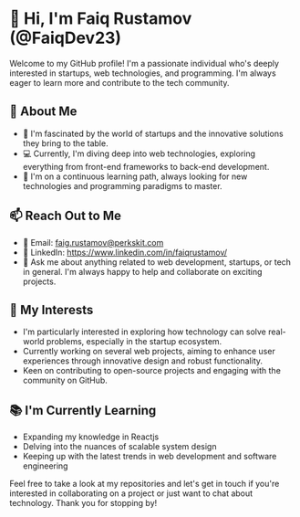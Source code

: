 # 👋 Hi, I'm Faiq Rustamov (@FaiqDev23)

Welcome to my GitHub profile! I'm a passionate individual who's deeply interested in startups, web technologies, and programming. I'm always eager to learn more and contribute to the tech community.

## 👀 About Me
- 🚀 I'm fascinated by the world of startups and the innovative solutions they bring to the table.
- 💻 Currently, I'm diving deep into web technologies, exploring everything from front-end frameworks to back-end development.
- 🌱 I'm on a continuous learning path, always looking for new technologies and programming paradigms to master.

## 📫 Reach Out to Me
- 📧 Email: faig.rustamov@perkskit.com
- 🔗 LinkedIn: https://www.linkedin.com/in/faiqrustamov/
- 💬 Ask me about anything related to web development, startups, or tech in general. I'm always happy to help and collaborate on exciting projects.

## 🌟 My Interests
- I'm particularly interested in exploring how technology can solve real-world problems, especially in the startup ecosystem.
- Currently working on several web projects, aiming to enhance user experiences through innovative design and robust functionality.
- Keen on contributing to open-source projects and engaging with the community on GitHub.

## 📚 I'm Currently Learning
- Expanding my knowledge in Reactjs
- Delving into the nuances of scalable system design
- Keeping up with the latest trends in web development and software engineering

Feel free to take a look at my repositories and let's get in touch if you're interested in collaborating on a project or just want to chat about technology. Thank you for stopping by!

<!---
FaiqDev23/FaiqDev23 is a ✨ special ✨ repository because its `README.md` (this file) appears on your GitHub profile.
You can click the Preview link to take a look at your changes.
--->
